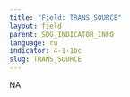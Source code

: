 ```yaml
---
title: "Field: TRANS_SOURCE"
layout: field
parent: SDG_INDICATOR_INFO
language: ru
indicator: 4-1-1bc
slug: TRANS_SOURCE
---
```

NA